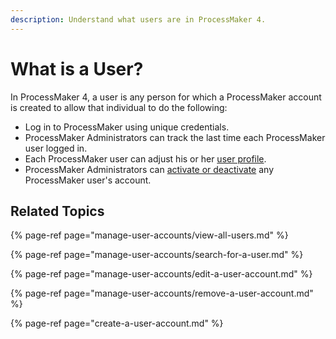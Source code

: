 ```yaml
---
description: Understand what users are in ProcessMaker 4.
---
```


# What is a User?

In ProcessMaker 4, a user is any person for which a ProcessMaker account is created to allow that individual to do the following:

* Log in to ProcessMaker using unique credentials.
* ProcessMaker Administrators can track the last time each ProcessMaker user logged in.
* Each ProcessMaker user can adjust his or her [user profile](../../using-processmaker/profile-settings.md).
* ProcessMaker Administrators can [activate or deactivate]() any ProcessMaker user's account.

## Related Topics

{% page-ref page="manage-user-accounts/view-all-users.md" %}

{% page-ref page="manage-user-accounts/search-for-a-user.md" %}

{% page-ref page="manage-user-accounts/edit-a-user-account.md" %}

{% page-ref page="manage-user-accounts/remove-a-user-account.md" %}

{% page-ref page="create-a-user-account.md" %}



